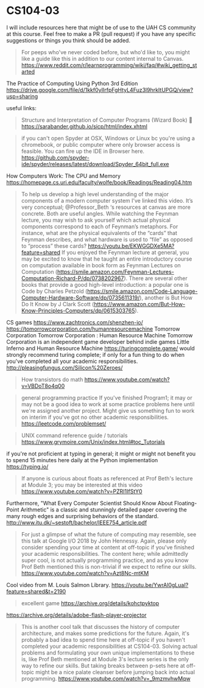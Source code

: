 # CS104-03

I will include resources here that might be of use to the UAH CS community at this course. Feel free to make a PR (pull request) if you have any specific suggestions or things you think should be added.

>For peeps who've never coded before, but who'd like to, you might like a guide like this in addition to our content internal to Canvas.
https://www.reddit.com/r/learnprogramming/wiki/faq/#wiki_getting_started

The Practice of Computing Using Python 3rd Edition
https://drive.google.com/file/d/1kkf0yIIrfpFgHtyL4Fuz3l9hrkItUPGQ/view?usp=sharing

useful links:
>Structure and Interpretation of Computer Programs (Wizard Book) 🧙 
https://sarabander.github.io/sicp/html/index.xhtml

>if you can't open Spyder at OSX, Windows or Linux bc you're using a chromebook, or public computer where only browser access is feasible. You can fire up the IDE in Browser here.
https://github.com/spyder-ide/spyder/releases/latest/download/Spyder_64bit_full.exe

How Computers Work: The CPU and Memory
https://homepage.cs.uri.edu/faculty/wolfe/book/Readings/Reading04.htm

>To help us develop a high level understanding of the major components of a modern computer system I’ve linked this video. It’s very conceptual; @Professor_Beth ‘s resources  at canvas are more concrete. Both are useful angles. While watching the Feynman lecture, you may wish to ask yourself which actual physical components correspond to each of Feynman’s metaphors. For instance, what are the physical equivalents of the “cards” that Feynman describes, and what hardware is used to “file” as opposed to “process” these cards?
https://youtu.be/EKWGGDXe5MA?feature=shared
If you enjoyed the Feynman lecture at ⁠general, you may be excited to know that he taught an entire introductory course on computation available in book form as Feynman Lectures on Computation (https://smile.amazon.com/Feynman-Lectures-Computation-Richard-P/dp/0738202967). There are several other books that provide a good high-level introduction: a popular one is Code by Charles Petzold (https://smile.amazon.com/Code-Language-Computer-Hardware-Software/dp/0735611319/), another is But How Do It Know by J Clark Scott (https://www.amazon.com/But-How-Know-Principles-Computers/dp/0615303765).

CS games
https://www.zachtronics.com/shenzhen-io/
https://tomorrowcorporation.com/humanresourcemachine
Tomorrow Corporation
Tomorrow Corporation  :  Human Resource Machine
Tomorrow Corporation is an independent game developer behind indie games Little Inferno and Human Resource Machine
https://turingcomplete.game/
would strongly recommend turing complete; if only for a fun thing to do when you've completed all your academic responsibilities. 
http://pleasingfungus.com/Silicon%20Zeroes/

>How transistors do math
https://www.youtube.com/watch?v=VBDoT8o4q00

>general programming practice
If you've finished Program1; it may or may not be a good idea to work at some practice problems here until we're assigned another project. Might give us something fun to work on interim if you've got no other academic responsibilities.
https://leetcode.com/problemset/

>UNIX command reference guide / tutorials
https://www.grymoire.com/Unix/index.html#toc_Tutorials

>
if you're not proficient at typing in general; it might or might not benefit you to spend 15 minutes here daily at the Python implementation
https://typing.io/

>If anyone is curious about floats as referenced at Prof Beth's lecture at Module 3; you may be interested at this video
https://www.youtube.com/watch?v=PZRI1IfStY0

Furthermore, "What Every Computer Scientist Should Know About Floating-Point Arithmetic" is a classic and stunningly detailed paper covering the many rough edges and surprising behaviors of the standard.
http://www.itu.dk/~sestoft/bachelor/IEEE754_article.pdf

>For just a glimpse of what the future of computing may resemble, see this talk at Google I/O 2018 by John Hennessy. Again, please only consider spending your time at content at ⁠off-topic if you've finished your academic responsibilities. The content here; while admittedly super cool, is not actually programming practice, and as you know Prof Beth mentioned this is non-trivial if we expect to refine our skills.
https://www.youtube.com/watch?v=Azt8Nc-mtKM 


Cool video from M. Louis Salmon Library.
https://youtu.be/YwrAl0gLuaI?feature=shared&t=2190


>excellent game
https://archive.org/details/kohctpyktop

https://archive.org/details/adobe-flash-player-projector

>This is another cool talk that discusses the history of computer architecture, and makes some predictions for the future. Again, it's probably a bad idea to spend time here at ⁠off-topic if you haven't completed your academic responsibilities at CS104-03. Solving actual problems and formulating your own unique implementations to these is, like Prof Beth mentioned at Module 3's lecture series is the only way to refine our skills. But taking breaks between p-sets here at ⁠off-topic might be a nice palate cleanser before jumping back into actual programming.
https://www.youtube.com/watch?v=_9mzmvhwMqw 